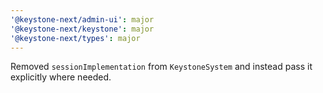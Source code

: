 ```yaml
---
'@keystone-next/admin-ui': major
'@keystone-next/keystone': major
'@keystone-next/types': major
---
```


Removed `sessionImplementation` from `KeystoneSystem` and instead pass it explicitly where needed.
